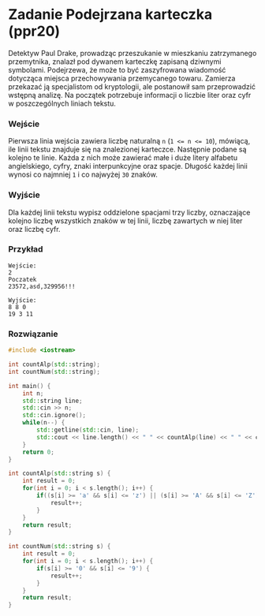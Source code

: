 # Zadanie Podejrzana karteczka (ppr20)

Detektyw Paul Drake, prowadząc przeszukanie w mieszkaniu zatrzymanego przemytnika, znalazł pod dywanem karteczkę zapisaną dziwnymi symbolami. Podejrzewa, że może to być zaszyfrowana wiadomość dotycząca miejsca przechowywania przemycanego towaru. Zamierza przekazać ją specjalistom od kryptologii, ale postanowił sam przeprowadzić wstępną analizę. Na początek potrzebuje informacji o liczbie liter oraz cyfr w poszczególnych liniach tekstu.

### Wejście

Pierwsza linia wejścia zawiera liczbę naturalną `n` (`1 <= n <= 10`), mówiącą, ile linii tekstu znajduje się na znalezionej karteczce. Następnie podane są kolejno te linie. Każda z nich może zawierać małe i duże litery alfabetu angielskiego, cyfry, znaki interpunkcyjne oraz spacje. Długość każdej linii wynosi co najmniej `1` i co najwyżej `30` znaków.

### Wyjście

Dla każdej linii tekstu wypisz oddzielone spacjami trzy liczby, oznaczające kolejno liczbę wszystkich znaków w tej linii, liczbę zawartych w niej liter oraz liczbę cyfr.

### Przykład

```
Wejście:
2
Poczatek
23572,asd,329956!!!
 
Wyjście:
8 8 0
19 3 11
```

### Rozwiązanie

```cpp
#include <iostream>

int countAlp(std::string);
int countNum(std::string);

int main() {
	int n;
	std::string line;
	std::cin >> n;
	std::cin.ignore();
	while(n--) {
		std::getline(std::cin, line);
		std::cout << line.length() << " " << countAlp(line) << " " << countNum(line) << std::endl;
	}
	return 0;
}

int countAlp(std::string s) {
	int result = 0;
	for(int i = 0; i < s.length(); i++) {
		if((s[i] >= 'a' && s[i] <= 'z') || (s[i] >= 'A' && s[i] <= 'Z')) {
			result++;
		}
	}
	return result;
}

int countNum(std::string s) {
	int result = 0;
	for(int i = 0; i < s.length(); i++) {
		if(s[i] >= '0' && s[i] <= '9') {
			result++;
		}
	}
	return result;
}
```